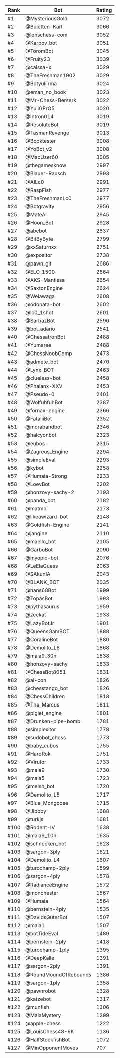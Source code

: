 Rank|Bot|Rating
---|---|---
#1|@MysteriousGold|3072
#2|@Buletten-Karl|3066
#3|@lenschess-com|3052
#4|@Karpov_bot|3051
#5|@ToromBot|3045
#6|@Fruity23|3039
#7|@caissa-x|3029
#8|@TheFreshman1902|3029
#9|@Botyuliirma|3024
#10|@eman_no_book|3023
#11|@Mr-Chess-Berserk|3022
#12|@YuliGPrO5|3020
#13|@Intron014|3019
#14|@ResoluteBot|3019
#15|@TasmanRevenge|3013
#16|@Booktester|3008
#17|@YoBot_v2|3008
#18|@MacUser60|3005
#19|@thegamesknow|2997
#20|@Blauer-Rausch|2993
#21|@AILc0|2991
#22|@RaspFish|2977
#23|@TheFreshmanLc0|2977
#24|@Botgravity|2956
#25|@MateAI|2945
#26|@Hoon_Bot|2928
#27|@abcbot|2837
#28|@BitByByte|2799
#29|@xxSaturnxx|2751
#30|@expositor|2738
#31|@pawn_git|2686
#32|@ELO_1500|2664
#33|@AKS-Mantissa|2654
#34|@SaxtonEngine|2624
#35|@Weiawaga|2608
#36|@odonata-bot|2602
#37|@lc0_1shot|2601
#38|@SarbazBot|2590
#39|@bot_adario|2541
#40|@ChessatronBot|2488
#41|@Yumaree|2488
#42|@ChessNoobComp|2473
#43|@admete_bot|2470
#44|@Lynx_BOT|2463
#45|@clueless-bot|2458
#46|@Phalanx-XXV|2453
#47|@Pseudo-0|2401
#48|@WolfuhfuhBot|2387
#49|@fornax-engine|2366
#50|@FataliiBot|2352
#51|@morabandbot|2346
#52|@halcyonbot|2323
#53|@eubos|2315
#54|@Zagreus_Engine|2294
#55|@simpleEval|2293
#56|@kybot|2258
#57|@Humaia-Strong|2233
#58|@LoevBot|2202
#59|@honzovy-sachy-2|2193
#60|@panda_bot|2182
#61|@matmoi|2173
#62|@likeawizard-bot|2148
#63|@Goldfish-Engine|2141
#64|@jangine|2110
#65|@maello_bot|2105
#66|@GarboBot|2090
#67|@myopic-bot|2076
#68|@LeElaGuess|2063
#69|@SAkunIA|2043
#70|@BLANK_BOT|2035
#71|@hans68Bot|1999
#72|@TopasBot|1993
#73|@pythasaurus|1959
#74|@zeekat|1933
#75|@LazyBotJr|1901
#76|@QueensGamBOT|1888
#77|@CoralineBot|1880
#78|@Demolito_L6|1868
#79|@maia9_30n|1838
#80|@honzovy-sachy|1833
#81|@ChessBot8051|1831
#82|@ai-con|1826
#83|@chesstango_bot|1826
#84|@ChessChildren|1818
#85|@The_Marcus|1811
#86|@piglet_engine|1801
#87|@Drunken-pipe-bomb|1781
#88|@simplexitor|1778
#89|@sudobot_chess|1773
#90|@baby_eubos|1755
#91|@HardRok|1751
#92|@Virutor|1733
#93|@maia9|1730
#94|@maia5|1723
#95|@melsh_bot|1720
#96|@Demolito_L5|1717
#97|@Blue_Mongoose|1715
#98|@Jibbby|1688
#99|@turkjs|1681
#100|@Rodent-IV|1638
#101|@maia9_10n|1635
#102|@schnecken_bot|1623
#103|@sargon-3ply|1621
#104|@Demolito_L4|1607
#105|@turochamp-2ply|1599
#106|@sargon-4ply|1578
#107|@RadianceEngine|1572
#108|@monchester|1567
#109|@Humaia|1564
#110|@bernstein-4ply|1535
#111|@DavidsGuterBot|1507
#112|@maia1|1507
#113|@botTideEval|1489
#114|@bernstein-2ply|1418
#115|@turochamp-1ply|1395
#116|@DeepKalle|1391
#117|@sargon-2ply|1391
#118|@RoundMoundOfRebounds|1386
#119|@sargon-1ply|1358
#120|@pawnrobot|1328
#121|@katzebot|1317
#122|@munfish|1306
#123|@MaiaMystery|1299
#124|@apple-chess|1222
#125|@LouisChess48-6K|1136
#126|@HalfStockfishBot|1072
#127|@MinOpponentMoves|707
